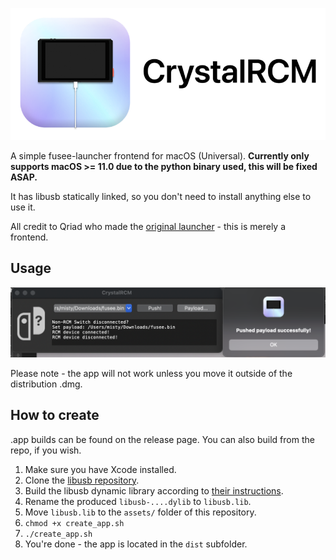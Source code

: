 ![](banner.png)

A simple fusee-launcher frontend for macOS (Universal). **Currently only supports macOS >= 11.0 due to the python binary used, this will be fixed ASAP.**

 It has libusb statically linked, so you don't need to install anything else to use it.

All credit to Qriad who made the [original launcher](https://github.com/Qyriad/fusee-launcher) - this is merely a frontend.

## Usage

![](ss1.png)

Please note - the app will not work unless you move it outside of the distribution .dmg.

## How to create
.app builds can be found on the release page. You can also build from the repo, if you wish.

1. Make sure you have Xcode installed.
2. Clone the [libusb repository](https://github.com/libusb/libusb).
3. Build the libusb dynamic library according to [their instructions](https://github.com/libusb/libusb/wiki/FAQ#does-libusb-support-apple-sillicon-based-mac).
4. Rename the produced `libusb-....dylib` to `libusb.lib`.
5. Move `libusb.lib` to the `assets/` folder of this repository.
6. `chmod +x create_app.sh`
7. `./create_app.sh`
8. You're done - the app is located in the `dist` subfolder.
